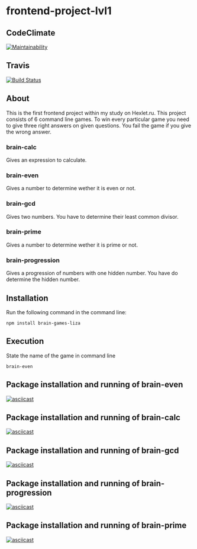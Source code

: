 # frontend-project-lvl1

## CodeClimate

[![Maintainability](https://api.codeclimate.com/v1/badges/8c1cf061fd1342fa32e7/maintainability)](https://codeclimate.com/github/kazakova-liza/frontend-project-lvl1/maintainability)

## Travis

[![Build Status](https://travis-ci.org/kazakova-liza/frontend-project-lvl1.svg?branch=master)](https://travis-ci.org/kazakova-liza/frontend-project-lvl1)

## About

This is the first frontend project within my study on Hexlet.ru. This project consists of 6 command line games. To win every particular game you need to give three right answers on given questions. You fail the game if you give the wrong answer.

### brain-calc

Gives an expression to calculate.

### brain-even

Gives a number to determine wether it is even or not.

### brain-gcd

Gives two numbers. You have to determine their least common divisor.


### brain-prime

Gives a number to determine wether it is prime or not.

### brain-progression

Gives a progression of numbers with one hidden number. You have do determine the hidden number.

## Installation

Run the following command in the command line:

```
npm install brain-games-liza
```

## Execution

State the name of the game in command line

```
brain-even
```

## Package installation and running of brain-even

[![asciicast](https://asciinema.org/a/wFxOh9G0waheWp7FY3E2uYt5V.svg)](https://asciinema.org/a/wFxOh9G0waheWp7FY3E2uYt5V)


## Package installation and running of brain-calc

[![asciicast](https://asciinema.org/a/9B9KSgdA2IyfirHtuvUvl6Y3q.svg)](https://asciinema.org/a/9B9KSgdA2IyfirHtuvUvl6Y3q)


## Package installation and running of brain-gcd

[![asciicast](https://asciinema.org/a/xid6ZpuU8s1rKOuG9TuijLr8h.svg)](https://asciinema.org/a/xid6ZpuU8s1rKOuG9TuijLr8h)


## Package installation and running of brain-progression
[![asciicast](https://asciinema.org/a/2h4XKaW70qUwIEKZb94E9912w.svg)](https://asciinema.org/a/2h4XKaW70qUwIEKZb94E9912w)


## Package installation and running of brain-prime
[![asciicast](https://asciinema.org/a/oZkgIqvZ6kVS2NZbWPUx0r4Qm.svg)](https://asciinema.org/a/oZkgIqvZ6kVS2NZbWPUx0r4Qm)
